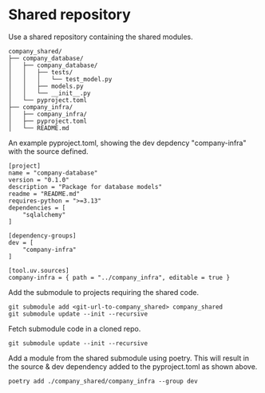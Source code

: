 # Shared repository

Use a shared repository containing the shared modules.
```
company_shared/
├── company_database/
│   ├── company_database/
│   │   ├── tests/
│   │   │   └── test_model.py
│   │   ├── models.py
│   │   └── __init__.py
│   └── pyproject.toml
├── company_infra/
│   ├── company_infra/
│   ├── pyproject.toml
│   └── README.md
```

An example pyproject.toml, showing the dev depdency "company-infra" with the source defined.

```
[project]
name = "company-database"
version = "0.1.0"
description = "Package for database models"
readme = "README.md"
requires-python = ">=3.13"
dependencies = [
    "sqlalchemy"
]

[dependency-groups]
dev = [
    "company-infra"
]

[tool.uv.sources]
company-infra = { path = "../company_infra", editable = true }

```

Add the submodule to projects requiring the shared code.

```
git submodule add <git-url-to-company_shared> company_shared
git submodule update --init --recursive
```

Fetch submodule code in a cloned repo.

```
git submodule update --init --recursive
```

Add a module from the shared submodule using poetry. This will result in the source & dev dependency added to the pyproject.toml as shown above.

```
poetry add ./company_shared/company_infra --group dev
```
